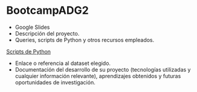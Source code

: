 # BootcampADG2
- Google Slides
- Descripción del proyecto.
- Queries, scripts de Python y otros recursos empleados.
  
[Scripts de Python](https://github.com/valenmesa/BootcampADG2/blob/main/Limpieza_Datos.ipynb)

  
- Enlace o referencia al dataset elegido.
- Documentación del desarrollo de su proyecto (tecnologías utilizadas y cualquier información relevante), aprendizajes obtenidos y futuras oportunidades de investigación. 
